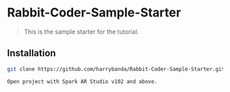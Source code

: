 # Rabbit-Coder-Sample-Starter
> This is the sample starter for the tutorial.

## Installation

```sh
git clone https://github.com/harrybanda/Rabbit-Coder-Sample-Starter.git
```

```sh
Open project with Spark AR Studio v102 and above.
```

